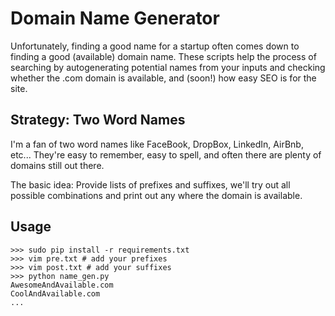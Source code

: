 # Domain Name Generator

Unfortunately, finding a good name for a startup often comes down to finding a good (available) domain name. These scripts help the process of searching by autogenerating potential names from your inputs and checking whether the .com domain is available, and (soon!) how easy SEO is for the site.

## Strategy: Two Word Names

I'm a fan of two word names like FaceBook, DropBox, LinkedIn, AirBnb, etc... They're easy to remember, easy to spell, and often there are plenty of domains still out there.

The basic idea: Provide lists of prefixes and suffixes, we'll try out all possible combinations and print out any where the domain is available. 

## Usage
	>>> sudo pip install -r requirements.txt
	>>> vim pre.txt # add your prefixes
	>>> vim post.txt # add your suffixes
	>>> python name_gen.py
	AwesomeAndAvailable.com
	CoolAndAvailable.com
	...